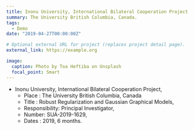 ```yaml
---
title: Inonu University, International Bilateral Cooperation Project
summary: The University British Columbia, Canada.
tags:
  - Demo
date: "2019-04-27T00:00:00Z"

# Optional external URL for project (replaces project detail page).
external_link: https://example.org

image:
  caption: Photo by Toa Heftiba on Unsplash
  focal_point: Smart
---
```


*  Inonu University, International Bilateral Cooperation Project,
    * Place : The University British Columbia, Canada
    * Title : Robust Regularization and Gaussian Graphical Models, 
    * Responsibility: Principal Investigator,
    * Number: SUA-2019-1629, 
    * Dates : 2019, 6 months.
